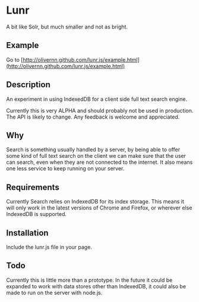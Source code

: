 # Lunr

A bit like Solr, but much smaller and not as bright.

## Example

Go to [http://olivernn.github.com/lunr.js/example.html](http://olivernn.github.com/lunr.js/example.html)

## Description

An experiment in using IndexedDB for a client side full text search engine.

Currently this is very ALPHA and should probably not be used in production.  The API is likely to change.  Any feedback is welcome and appreciated.

## Why

Search is something usually handled by a server, by being able to offer some kind of full text search on the client we can make sure that the user can search, even when they are not connected to the internet.  It also means one less service to keep running on your server.

## Requirements

Currently Search relies on IndexedDB for its index storage.  This means it will only work in the latest versions of Chrome and Firefox, or wherever else IndexedDB is supported.

## Installation

Include the lunr.js file in your page.

## Todo

Currently this is little more than a prototype.  In the future it could be expanded to work with data stores other than IndexedDB, it could also be made to run on the server with node.js.
